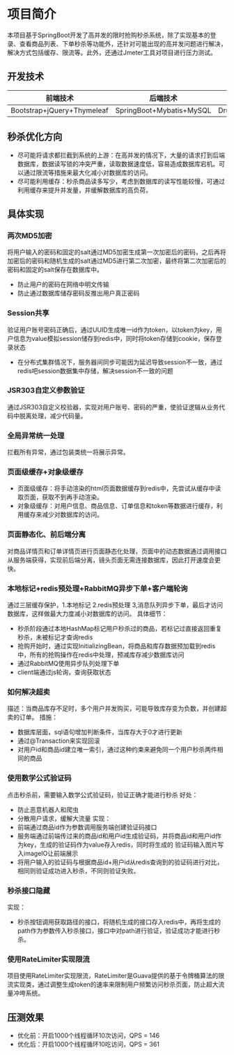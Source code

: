 # 项目简介
本项目基于SpringBoot开发了高并发的限时抢购秒杀系统，除了实现基本的登录、查看商品列表、下单秒杀等功能外，还针对可能出现的高并发问题进行解决，解决方式包括缓存、限流等。此外，还通过Jmeter工具对项目进行压力测试。
## 开发技术
前端技术|后端技术|中间件技术
-|-|-
Bootstrap+jQuery+Thymeleaf|SpringBoot+Mybatis+MySQL|Druid+Redis+RabbitMQ+Guava
## 秒杀优化方向
+ 尽可能将请求都拦截到系统的上游：在高并发的情况下，大量的请求打到后端数据库，数据读写锁的冲突严重，读取数据速度低，容易造成数据库宕机。可以通过限流等措施来最大化减小对数据库的访问。
+ 尽可能利用缓存：秒杀商品读多写少，考虑到数据库的读写性能较慢，可通过利用缓存来提升并发量，并缓解数据库的高负荷。
## 具体实现
### 两次MD5加密
将用户输入的密码和固定的salt通过MD5加密生成第一次加密后的密码，之后再将加密后的密码和随机生成的salt通过MD5进行第二次加密，最终将第二次加密后的密码和固定的salt保存在数据库中。
+ 防止用户的密码在网络中明文传输
+ 防止通过数据库储存密码反推出用户真正密码
### Session共享
验证用户账号密码正确后，通过UUID生成唯一id作为token，以token为key，用户信息为value模拟session储存到redis中，同时将token存储到cookie，保存登录状态
+ 在分布式集群情况下，服务器间同步可能因为延迟导致session不一致，通过redis吧session数据集中存储，解决session不一致的问题
### JSR303自定义参数验证
通过JSR303自定义校验器，实现对用户账号、密码的严重，使验证逻辑从业务代码中脱离处理，减少代码量。
### 全局异常统一处理
拦截所有异常，通过包装类统一将展示异常。
### 页面级缓存+对象级缓存
+ 页面级缓存：将手动渲染的html页面数据缓存到redis中，先尝试从缓存中读取页面，获取不到再手动渲染。
+ 对象级缓存：对用户信息、商品信息、订单信息和token等数据进行缓存，利用缓存来减少对数据库的访问。
### 页面静态化、前后端分离
对商品详情页和订单详情页进行页面静态化处理，页面中的动态数据通过调用接口从服务端获得，实现前后端分离，镜头页面无需连接数据库，因此打开速度会更快。
### 本地标记+redis预处理+RabbitMQ异步下单+客户端轮询
通过三层缓存保护，1.本地标记 2.redis预处理 3,消息队列异步下单，最后才访问数据库，这样做最大力度减小对数据库的访问。
具体细节：
+ 秒杀阶段通过本地HashMap标记用户秒杀过的商品，若标记过直接返回重复秒杀，未被标记才查询redis
+ 抢购开始时，通过实现InitializingBean，将商品和库存数据预加载到redis中，所有的抢购操作在redis中处理，预减库存减少数据库访问
+ 通过RabbitMQ使用异步队列处理下单
+ client端通过js轮询，查询获取状态
### 如何解决超卖
描述：当商品库存不足时，多个用户并发购买，可能导致库存变为负数，并创建超卖的订单。
措施：
+ 数据库层面，sql语句增加判断条件，当库存大于0才进行更新
+ 通过@Transaction来实现回滚
+ 对用户id和商品id建立唯一索引，通过这种约束来避免同一个用户秒杀两件相同的商品
### 使用数学公式验证码
点击秒杀前，需要输入数学公式验证码，验证正确才能进行秒杀
好处：
+ 防止恶意机器人和爬虫
+ 分散用户请求，缓解大流量
实现：
+ 前端通过商品id作为参数调用服务端创建验证码接口
+ 服务端通过前端传过来的商品id和用户id生成验证码，并将商品id和用户id作为key，生成的验证码作为value存入redis，同时将生成的 验证码输入图片写入imageIO让前端展示
+ 将用户输入的验证码与根据商品id+用户id从redis查询到的验证码进行对比，相同则验证成功进入秒杀，不同则验证失败。
### 秒杀接口隐藏
实现：
+ 秒杀按钮调用获取路径的接口，将随机生成的接口存入redis中，再将生成的path作为参数传入秒杀接口，接口中对path进行验证，验证成功才能进行秒杀。
### 使用RateLimiter实现限流
项目使用RateLimiter实现限流，RateLimiter是Guava提供的基于令牌桶算法的限流实现类，通过调整生成token的速率来限制用户频繁访问秒杀页面，防止超大流量冲垮系统。
## 压测效果
+ 优化前：开启1000个线程循环10次访问，QPS = 146
+ 优化后：开启1000个线程循环10吃访问，QPS = 361
